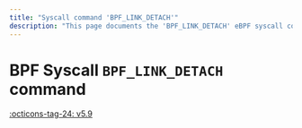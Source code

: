 ```yaml
---
title: "Syscall command 'BPF_LINK_DETACH'"
description: "This page documents the 'BPF_LINK_DETACH' eBPF syscall command, including its definition, usage, program types that can use it, and examples."
---
```

# BPF Syscall `BPF_LINK_DETACH` command

<!-- [FEATURE_TAG](BPF_LINK_DETACH) -->
[:octicons-tag-24: v5.9](https://github.com/torvalds/linux/commit/73b11c2ab072d5b0599d1e12cc126f55ee306daf)
<!-- [/FEATURE_TAG] -->

<!-- TODO -->
